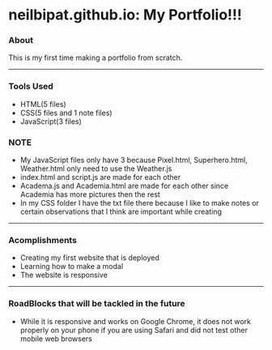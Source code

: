 # neilbipat.github.io: My Portfolio!!!

### About 

This is my first time making a portfolio from scratch. 

---

### Tools Used

- HTML(5 files)
- CSS(5 files and 1 note files)
- JavaScript(3 files)

### NOTE

- My JavaScript files only have 3 because Pixel.html, Superhero.html, Weather.html only need to use the Weather.js
- index.html and script.js are made for each other
- Academa.js and Academia.html are made for each other since Academia has more pictures then the rest
- In my CSS folder I have the txt file there because I like to make notes or certain observations that I think are important while creating 

----

### Acomplishments 

- Creating my first website that is deployed
- Learning how to make a modal 
- The website is responsive

----

### RoadBlocks that will be tackled in the future

- While it is responsive and works on Google Chrome, it does not work properly on your phone if you are using Safari and did not test other mobile web browsers